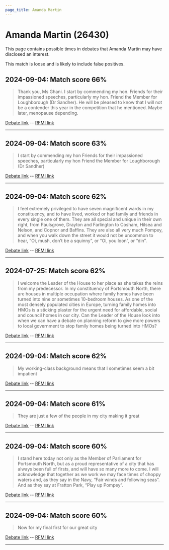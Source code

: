 ```yaml
---
page_title: Amanda Martin
---
```


# Amanda Martin  (26430)

This page contains possible times in debates that Amanda Martin may have disclosed an interest.

This match is loose and is likely to include false positives. 



## 2024-09-04: Match score 66%

>Thank you, Ms Ghani. I start by commending my hon. Friends for their impassioned speeches, particularly my hon. Friend the Member for Loughborough (Dr Sandher). He will be pleased to know that I will not be a contender this year in the competition that he mentioned. Maybe later, menopause depending.

[Debate link](https://www.theyworkforyou.com/debates/?id=2024-09-04b.348.2)  --  [RFMI link](https://www.theyworkforyou.com/mp/26430/register)


---



## 2024-09-04: Match score 63%

>I start by commending my hon Friends for their impassioned speeches, particularly my hon Friend the Member for Loughborough (Dr Sandher)

[Debate link](https://www.theyworkforyou.com/debates/?id=2024-09-04b.348.2)  --  [RFMI link](https://www.theyworkforyou.com/mp/26430/register)


---



## 2024-09-04: Match score 62%

>I feel extremely privileged to have seven magnificent wards in my constituency, and to have lived, worked or had family and friends in every single one of them. They are all special and unique in their own right, from Paulsgrove, Drayton and Farlington to Cosham, Hilsea and Nelson, and Copnor and Baffins. They are also all very much Pompey, and when you walk down the street it would not be uncommon to hear, “Oi, mush, don’t be a squinny”, or “Oi, you loon”, or “din”.

[Debate link](https://www.theyworkforyou.com/debates/?id=2024-09-04b.348.2)  --  [RFMI link](https://www.theyworkforyou.com/mp/26430/register)


---



## 2024-07-25: Match score 62%

>I welcome the Leader of the House to her place as she takes the reins from my predecessor. In my constituency of Portsmouth North, there are houses in multiple occupation where family homes have been turned into nine or sometimes 10-bedroom houses. As one of the most densely populated cities in Europe, turning family homes into HMOs is a sticking plaster for the urgent need for affordable, social and council homes in our city. Can the Leader of the House look into when we can have a debate on planning reform to give more powers to local government to stop family homes being turned into HMOs?

[Debate link](https://www.theyworkforyou.com/debates/?id=2024-07-25e.829.4)  --  [RFMI link](https://www.theyworkforyou.com/mp/26430/register)


---



## 2024-09-04: Match score 62%

>My working-class background means that I sometimes seem a bit impatient

[Debate link](https://www.theyworkforyou.com/debates/?id=2024-09-04b.348.2)  --  [RFMI link](https://www.theyworkforyou.com/mp/26430/register)


---



## 2024-09-04: Match score 61%

>They are just a few of the people in my city making it great

[Debate link](https://www.theyworkforyou.com/debates/?id=2024-09-04b.348.2)  --  [RFMI link](https://www.theyworkforyou.com/mp/26430/register)


---



## 2024-09-04: Match score 60%

>I stand here today not only as the Member of Parliament for Portsmouth North, but as a proud representative of a city that has always been full of firsts, and will have so many more to come. I will acknowledge that together as we work we may face times of choppy waters and, as they say in the Navy, “Fair winds and following seas”. And as they say at Fratton Park, “Play up Pompey”.

[Debate link](https://www.theyworkforyou.com/debates/?id=2024-09-04b.348.2)  --  [RFMI link](https://www.theyworkforyou.com/mp/26430/register)


---



## 2024-09-04: Match score 60%

>Now for my final first for our great city

[Debate link](https://www.theyworkforyou.com/debates/?id=2024-09-04b.348.2)  --  [RFMI link](https://www.theyworkforyou.com/mp/26430/register)


---

